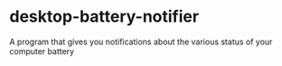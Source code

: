 # desktop-battery-notifier
A program that gives you notifications about the various status of your computer battery
